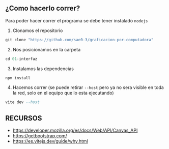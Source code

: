 ## ¿Como hacerlo correr?

Para poder hacer correr el programa se debe tener instalado `nodejs`


1. Clonamos el repositorio
```hs
git clone "https://github.com/sae0-3/graficacion-por-computadora"
```

2. Nos posicionamos en la carpeta
```hs
cd 01-interfaz
```

3. Instalamos las dependencias
```hs
npm install
```

4. Hacemos correr (se puede retirar `--host` pero ya no sera visible en toda la red, solo en el equipo que lo esta ejecutando)
```hs
vite dev --host
```

## RECURSOS

* https://developer.mozilla.org/es/docs/Web/API/Canvas_API
* https://getbootstrap.com/
* https://es.vitejs.dev/guide/why.html
